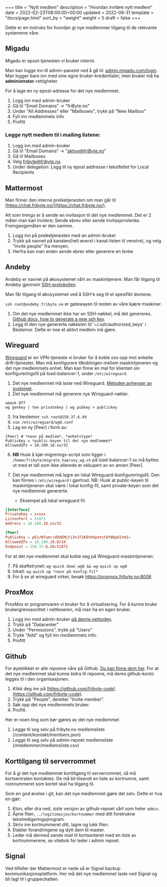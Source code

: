+++
title = "Nytt medlem"
description = "Hvordan innføre nytt medlem"
date = 2022-02-23T08:00:00+00:00
updated = 2022-08-31
template = "docs/page.html"
sort_by = "weight"
weight = 5
draft = false
+++

Dette er en instruks for hvordan gi nye medlemmer tilgang til de relevante
systemene våre.

## Migadu

Migadu er epost-tjenesten vi bruker internt.

Man kan logge inn til admin-panelet ved å gå til:
[admin.migadu.com/login](https://admin.migadu.com/public/login). Man logger bare
inn med sine egne bruker-kredentialer, men bruker må ha
**administrator**-rettigheter.

For å lage en ny epost-adresse for det nye medlemmet.

1. Logg inn med admin-bruker
2. Gå til "Email Domains" -> "friByte.no"
3. Under "All Addresses" eller "Mailboxes", trykk på "New Mailbox"
4. Fyll inn medlemmets info
5. Profitt

### Legge nytt medlem til i mailing listene:

1. Logg inn med admin-bruker
2. Gå til "Email Domains" -> "aktive@friByte.no"
3. Gå til Mailboxes
4. Velg fribyte@fribyte.no
5. Under delegation: Legg til ny epost addresse i tekstfeltet for Local
   Recipients

## Mattermost

Man finner den interne preiketjenesten om man går til
[https://chat.fribyte.no/](https://chat.fribyte.no/).

Alt som trengs er å sende en invitasjon til det nye medlemmet. Det er 2 måter
man kan invitere; Sende ebrev eller sende invitasjonslenke. Fremgangsmåten er
den samme.

1. Logg inn på preiketjenesten med an admin-bruker
2. Trykk på navnet på kanalen(helt øverst i kanal-listen til venstre), og velg
   "invite people" fra menyen.
3. Herfra kan man enten sende ebrev eller generere en lenke

## Andeby

Andeby er navnet på økosystemet vårt av maskintjenere. Man får tilgang til
Andeby gjennom [SSH-protokollen](https://www.ssh.com/academy/ssh).

Man får tilgang til økosystemet ved å SSH'e seg til et spesifikt domene.

`ssh root@andeby.fribyte.no` er gatewayen til resten av våre kjære maskiner.

1. Om det nye medlemmet ikke har en SSH-nøkkel, må det genereres.
   [Github docs, how to generate a new ssh key](https://docs.github.com/en/authentication/connecting-to-github-with-ssh/generating-a-new-ssh-key-and-adding-it-to-the-ssh-agent).
2. Legg til den nye genererte nøkkelen til '~/.ssh/authorized_keys' i Bestemor.
   Dette er noe et aktivt medlem må gjøre.

## Wireguard

[Wireguard](https://www.wireguard.com/) er en VPN-tjeneste vi bruker for å koble
oss opp mot enkelte drift-tjenester. Man må konfigurere tilkoblingen mellom
maskintjeneren og det nye medlemmets enhet. Man kan finne en mal for klienten
sin konfigureringsfil på load-balancer-1, under `/etc/wireguard`.

1. Det nye medlemmet må laste ned Wireguard.
   [Metoden avhenger av systemet](https://www.wireguard.com/install/).
2. Det nye medlemmet må generere nye Wireguard-nøkler.

```
umask 077
wg genkey | tee privatekey | wg pubkey > publickey
```

3. fra bestemor: `ssh root@158.37.6.49`
4. `vim /etc/wireguard/wg0.conf`
5. Lag en ny [Peer] i form av:

```
[Peer] # *navn på medlem*, *enhetstype*
PublicKey = *public-keyen til det nye medlemmet*
AllowedIPs = 10.100.10.xx/32
```

6. **NB** Husk å kjør migrerings-script som ligger i `/home/fribyte/migrate_haproxy_wg.sh` på load-balancer-1
xx må byttes ut med et tall som ikke allerede er okkupert av en annen [Peer].

7. Det nye medlemmet må lagre en lokal Wireguard-konfigureringsfil. Den kan
   finnes i `/etc/wireguard` i gjertrud. NB: Husk at public-keyen til
   maskintjeneren skal være i lokal konfig-fil, samt private-keyen som det nye
   medlemmet genererte.
   - Eksempel på lokal wireguard fil:

```toml
[Interface]
PrivateKey = xxxxx
ListenPort = 51871
Address = 10.100.10.xx/32

[Peer]
PublicKey = pEz/Wfumr/d9dEMjti3+Jf1KOtHVpd+zt8fW0pU1tmI=
AllowedIPs = 10.100.10.0/24
Endpoint = 158.37.6.28:51871
```

For at det nye medlemmet skal koble seg på Wireguard-maskintjeneren:

7. På skaftetrynet: `wg-quick down wg0 && wg-quick up wg0`
8. lokalt: `wg-quick up *navn på konfig-fil*`
9. For å se at wireguard virker, besøk https://proxmox.fribyte.no:8006

## ProxMox

ProxMox er programvaren vi bruker for å virtualisering. For å kunne bruke
brukergrensesnittet i nettleseren, må man ha en egen bruker.

1. Logg inn med admin-bruker
   [på denne nettsiden](https://10.100.10.1:8006/#v1:0:18:4:::::8::14).
2. Trykk på "Datacenter"
3. Under "Permissions", trykk på "Users"
4. Trykk "Add" og fyll inn medlemmets info.
5. Profitt

## Github

For øyeblikket er alle repoene våre på Github.
[Du kan finne dem her](https://github.com/fribyte-code). For at det nye
medlemmet skal kunne bidra til repoene, må deres github-konto legges til i den
organisasjonen.

1. Klikk deg inn på
   [https://github.com/fribyte-code](https://github.com/fribyte-code).
2. Trykk på "People", deretter "Invite member".
3. Søk opp det nye medlemmets bruker.
4. Profitt.

Her er noen ting som bør gjøres av det nye medlemmet

1. Legge til seg selv på fribyte.no medlemsliste (/content/kontakt/members.json)
2. Legge til seg selv på admin-repoet medlemsliste (/medlemmer/medlemsliste.csv)

## Korttilgang til serverrommet

For å gi det nye medlemmet korttilgang til serverrommet, så må kortsentralen
kontaktes. De må bli tilsendt en liste av kortnumre, samt romnummeret som kortet
skal ha tilgang til.

Som en god øvelse i git, kan det nye medlemmet gjøre det selv. Dette er hva en
gjør:

1. Klon, eller dra ned, siste versjon av github-repoet vårt som heter `admin`.
2. Åpne filen, `../legitimasjon/kortnummer` med ditt foretrukne
   tekstredigeringsprogram.
3. Skriv inn kortnummeret ditt, lagre og lukk filen.
4. Etabler forandringene og dytt dem til master.
5. Leder må dermed sende mail til kortsenteret med en liste av kortnummerene, se
   vitebok for leder i admin repoet.

## Signal

Ved tilfeller der Mattermost er nede så er Signal backup kommunikasjonsplatform.
Her må det nye medlemmet laste ned Signal og bli lagt til i gruppechatten.
